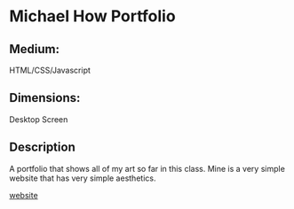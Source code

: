 # Michael How Portfolio
## Medium:
HTML/CSS/Javascript
## Dimensions:
Desktop Screen
## Description
A portfolio that shows all of my art so far in this class. Mine is a very simple website that has very simple aesthetics.

[website](https://michaelhow650.github.io)

